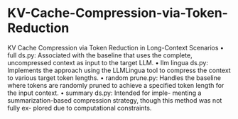 # KV-Cache-Compression-via-Token-Reduction
KV Cache Compression via Token Reduction in Long-Context Scenarios
• full ds.py: Associated with the baseline that uses the complete, uncompressed context as input to the target LLM.
• llm lingua ds.py: Implements the approach using the LLMLingua tool to compress the context to various target token lengths.
• random prune.py: Handles the baseline where tokens are randomly pruned to achieve a specified token length for the input context.
• summary ds.py: Intended for imple- menting a summarization-based compression strategy, though this method was not fully ex- plored due to computational constraints.
